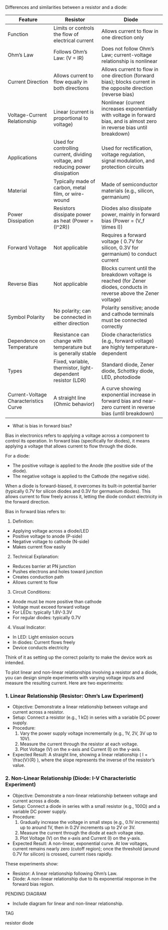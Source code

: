 Differences and similarities between a resistor and a diode:

| Feature              | Resistor                                       | Diode                                          |
|--------------------------|---------------------------------------------------|----------------------------------------------------|
| Function             | Limits or controls the flow of electrical current | Allows current to flow in one direction only       |
| Ohm’s Law            | Follows Ohm’s Law: \(V = IR\)                      | Does not follow Ohm’s Law; current-voltage relationship is nonlinear |
| Current Direction    | Allows current to flow equally in both directions | Allows current to flow in one direction (forward bias); blocks current in the opposite direction (reverse bias) |
| Voltage-Current Relationship | Linear (current is proportional to voltage) | Nonlinear (current increases exponentially with voltage in forward bias, and is almost zero in reverse bias until breakdown) |
| Applications         | Used for controlling current, dividing voltage, and reducing power dissipation | Used for rectification, voltage regulation, signal modulation, and protection circuits |
| Material             | Typically made of carbon, metal film, or wire-wound | Made of semiconductor materials (e.g., silicon, germanium) |
| Power Dissipation    | Resistors dissipate power as heat (Power = \(I^2R\)) | Diodes also dissipate power, mainly in forward bias (Power = \(V_f \times I\)) |
| Forward Voltage      | Not applicable                                     | Requires a forward voltage ( 0.7V for silicon, 0.3V for germanium) to conduct current |
| Reverse Bias         | Not applicable                                     | Blocks current until the breakdown voltage is reached (for Zener diodes, conducts in reverse above the Zener voltage) |
| Symbol Polarity      | No polarity; can be connected in either direction | Polarity sensitive; anode and cathode terminals must be connected correctly |
| Dependence on Temperature | Resistance can change with temperature but is generally stable | Diode characteristics (e.g., forward voltage) are highly temperature-dependent |
| Types                | Fixed, variable, thermistor, light-dependent resistor (LDR) | Standard diode, Zener diode, Schottky diode, LED, photodiode |
| Current-Voltage Characteristics Curve | A straight line (Ohmic behavior) | A curve showing exponential increase in forward bias and near-zero current in reverse bias (until breakdown) |

- What is bias in forward bias?

Bias in electronics refers to applying a voltage across a component to control its operation. In forward bias (specifically for diodes), it means applying a voltage that allows current to flow through the diode.

For a diode:

- The positive voltage is applied to the Anode (the positive side of the diode).
- The negative voltage is applied to the Cathode (the negative side).

When a diode is forward-biased, it overcomes its built-in potential barrier (typically 0.7V for silicon diodes and 0.3V for germanium diodes). This allows current to flow freely across it, letting the diode conduct electricity in the forward direction.

Bias in forward bias refers to:

1. Definition:

- Applying voltage across a diode/LED
- Positive voltage to anode (P-side)
- Negative voltage to cathode (N-side)
- Makes current flow easily

2. Technical Explanation:

- Reduces barrier at PN junction
- Pushes electrons and holes toward junction
- Creates conduction path
- Allows current to flow

3. Circuit Conditions:

- Anode must be more positive than cathode
- Voltage must exceed forward voltage
- For LEDs: typically 1.8V-3.3V
- For regular diodes: typically 0.7V

4. Visual Indicator:

- In LED: Light emission occurs
- In diodes: Current flows freely
- Device conducts electricity

Think of it as setting up the correct polarity to make the device work as intended.

To plot linear and non-linear relationships involving a resistor and a diode, you can design simple experiments with varying voltage inputs and measure the resulting current. Here are two experiments:

### 1. Linear Relationship (Resistor: Ohm’s Law Experiment)

- Objective: Demonstrate a linear relationship between voltage and current across a resistor.
- Setup: Connect a resistor (e.g., 1 kΩ) in series with a variable DC power supply.
- Procedure:
  1. Vary the power supply voltage incrementally (e.g., 1V, 2V, 3V up to 10V).
  2. Measure the current through the resistor at each voltage.
  3. Plot Voltage (V) on the x-axis and Current (I) on the y-axis.
- Expected Result: A straight line, showing a linear relationship \( I = \frac{V}{R} \), where the slope represents the inverse of the resistor’s value.

### 2. Non-Linear Relationship (Diode: I-V Characteristic Experiment)

- Objective: Demonstrate a non-linear relationship between voltage and current across a diode.
- Setup: Connect a diode in series with a small resistor (e.g., 100Ω) and a variable DC power supply.
- Procedure:
  1. Gradually increase the voltage in small steps (e.g., 0.1V increments) up to around 1V, then in 0.2V increments up to 2V or 3V.
  2. Measure the current through the diode at each voltage step.
  3. Plot Voltage (V) on the x-axis and Current (I) on the y-axis.
- Expected Result: A non-linear, exponential curve. At low voltages, current remains nearly zero (cutoff region); once the threshold (around 0.7V for silicon) is crossed, current rises rapidly.

These experiments show:

- Resistor: A linear relationship following Ohm’s Law.
- Diode: A non-linear relationship due to its exponential response in the forward bias region.

PENDING DIAGRAM

- Include diagram for linear and non-linear relationship.

TAG

resistor
diode
